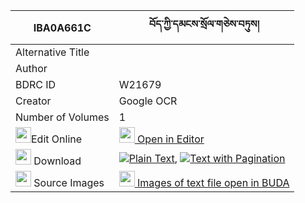 |IBA0A661C|བོད་ཀྱི་དམངས་སྲོལ་གཅེས་བཏུས། 
| --- | --- 
|Alternative Title |
|Author | 
|BDRC ID | W21679
|Creator | Google OCR
|Number of Volumes| 1
|<img width="25" src="https://img.icons8.com/color/25/000000/edit-property.png">Edit Online| [<img width="25" src="https://avatars.githubusercontent.com/u/45091458?s=200&v=4"> Open in Editor](http://editor.openpecha.org/IBA0A661C)
|<img width="25" src="https://img.icons8.com/fluent/48/000000/download-2.png"/>  Download | [![](https://img.icons8.com/color/20/000000/txt.png)Plain Text](https://github.com/Openpecha/IBA0A661C/releases/download/v1/bo_kyi_mang_sol_chetu_plain_IBA0A661C.zip), [![](https://img.icons8.com/color/20/000000/txt.png)Text with Pagination](https://github.com/Openpecha/IBA0A661C/releases/download/v1/bo_kyi_mang_sol_chetu_pages_IBA0A661C.zip)
|<img width="25" src="https://img.icons8.com/plasticine/100/000000/pictures-folder.png"/>  Source Images | [<img width="25" src="https://library.bdrc.io/icons/BUDA-small.svg"> Images of text file open in BUDA](https://library.bdrc.io/show/bdr:W21679)